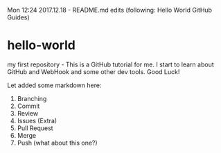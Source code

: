 Mon 12:24 2017.12.18 - README.md edits (following: Hello World GitHub Guides)

# hello-world
my first repository - This is a GitHub tutorial for me. I start to learn about GitHub and WebHook and some other dev tools.
Good Luck!

Let added some markdown here:
1. Branching
2. Commit
3. Review
4. Issues (Extra)
5. Pull Request
6. Merge
7. Push (what about this one?)

